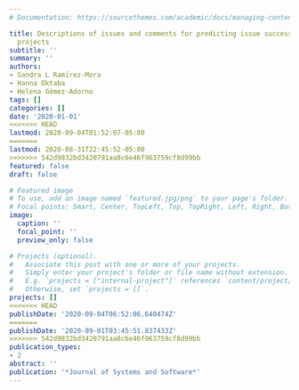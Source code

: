 ```yaml
---
# Documentation: https://sourcethemes.com/academic/docs/managing-content/

title: Descriptions of issues and comments for predicting issue success in software
  projects
subtitle: ''
summary: ''
authors:
- Sandra L Ramı́rez-Mora
- Hanna Oktaba
- Helena Gómez-Adorno
tags: []
categories: []
date: '2020-01-01'
<<<<<<< HEAD
lastmod: 2020-09-04T01:52:07-05:00
=======
lastmod: 2020-08-31T22:45:52-05:00
>>>>>>> 542d9832bd3420791aa8c6e46f963759cf8d99bb
featured: false
draft: false

# Featured image
# To use, add an image named `featured.jpg/png` to your page's folder.
# Focal points: Smart, Center, TopLeft, Top, TopRight, Left, Right, BottomLeft, Bottom, BottomRight.
image:
  caption: ''
  focal_point: ''
  preview_only: false

# Projects (optional).
#   Associate this post with one or more of your projects.
#   Simply enter your project's folder or file name without extension.
#   E.g. `projects = ["internal-project"]` references `content/project/deep-learning/index.md`.
#   Otherwise, set `projects = []`.
projects: []
<<<<<<< HEAD
publishDate: '2020-09-04T06:52:06.640474Z'
=======
publishDate: '2020-09-01T03:45:51.837433Z'
>>>>>>> 542d9832bd3420791aa8c6e46f963759cf8d99bb
publication_types:
- 2
abstract: ''
publication: '*Journal of Systems and Software*'
---
```

